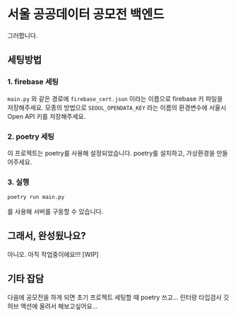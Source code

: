# 서울 공공데이터 공모전 백엔드

그러합니다.

## 세팅방법

### 1. firebase 세팅

`main.py` 와 같은 경로에 `firebase_cert.json` 이라는 이름으로 firebase 키 파일을 저장해주세요.
모종의 방법으로 `SEOUL_OPENDATA_KEY` 라는 이름의 환경변수에 서울시 Open API 키를 저장해주세요.

### 2. poetry 세팅

이 프로젝트는 poetry를 사용해 설정되었습니다. poetry를 설치하고, 가상환경을 만들어주세요.

### 3. 실행

```sh
poetry run main.py
```
를 사용해 서버를 구동할 수 있습니다.

## 그래서, 완성됬나요?

아니오. 아직 작업중이에요!!! [WIP]

## 기타 잡담

다음에 공모전을 하게 되면 초기 프로젝트 세팅할 때 poetry 쓰고... 린터랑 타입검사 깃허브 액션에 올려서 해보고싶어요...
